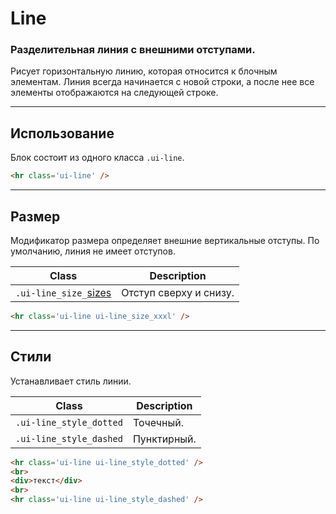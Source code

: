 [sizes]: base/sizes.md

# Line

### Разделительная линия с внешними отступами.

Рисует горизонтальную линию, которая относится к блочным элементам. Линия всегда начинается с новой строки, а после нее все элементы отображаются на следующей строке.

---

## Использование

Блок состоит из одного класса `.ui-line`.

``` html
<hr class='ui-line' />
```

---

## Размер

Модификатор размера определяет внешние вертикальные отступы. По умолчанию, линия не имеет отступов.

|         Class         |          Description           |
|-----------------------|--------------------------------|
|  `.ui-line_size_`[sizes]  | Отступ сверху и снизу.  |

``` html
<hr class='ui-line ui-line_size_xxxl' />
```

---

## Стили

Устанавливает стиль линии.

|          Class          |      Description       |
|-------------------------|------------------------|
| `.ui-line_style_dotted` | Точечный.              |
| `.ui-line_style_dashed` | Пунктирный.            |

``` html
<hr class='ui-line ui-line_style_dotted' />
<br>
<div>текст</div>
<br>
<hr class='ui-line ui-line_style_dashed' />
```
